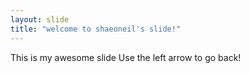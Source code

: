 ```yaml
---
layout: slide
title: "welcome to shaeoneil's slide!"
---
```

This is my awesome slide
Use the left arrow to go back!
